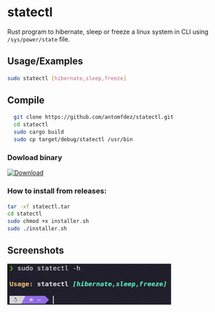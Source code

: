 # statectl

Rust program to hibernate, sleep or freeze a linux system in CLI using ```/sys/power/state``` file.
## Usage/Examples

```bash
sudo statectl [hibernate,sleep,freeze]
```


## Compile

```bash
  git clone https://github.com/antomfdez/statectl.git
  cd statectl
  sudo cargo build
  sudo cp target/debug/statectl /usr/bin
```
    
### Dowload binary
[![Download](https://cdn-icons-png.flaticon.com/128/2989/2989976.png)](https://github.com/antomfdez/statectl/releases/latest)

### How to install from releases:
```bash
tar -xf statectl.tar
cd statectl
sudo chmod +x installer.sh
sudo ./installer.sh
```
## Screenshots

![App Screenshot](https://github.com/antomfdez/statectl/blob/main/state.png)



